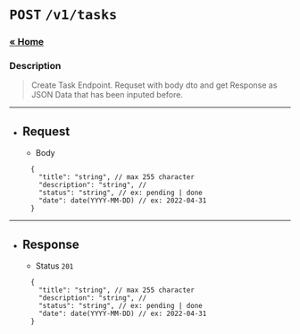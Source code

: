 # `POST` `/v1/tasks`

### [&laquo; Home](../README.md)

### Description

> Create Task Endpoint. Requset with body dto and get Response as JSON Data that has been inputed before.

---

- ## Request
  - Body
  ```jsonc
    {
      "title": "string", // max 255 character
      "description": "string", //
      "status": "string", // ex: pending | done
      "date": date(YYYY-MM-DD) // ex: 2022-04-31
    }
  ```

---

- ## Response
  - Status `201`
  ```jsonc
    {
      "title": "string", // max 255 character
      "description": "string", //
      "status": "string", // ex: pending | done
      "date": date(YYYY-MM-DD) // ex: 2022-04-31
    }
  ```
